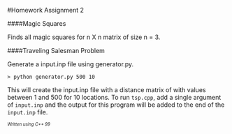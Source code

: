 #Homework Assignment 2

####Magic Squares

Finds all magic squares for n X n matrix of size n = 3.

####Traveling Salesman Problem

Generate a input.inp file using generator.py. 

`> python generator.py 500 10`

This will create the input.inp file with a distance matrix of with values between 1 and 500 for 10 locations. To run `tsp.cpp`, add a single argument of `input.inp` and the output for this program will be added to the end of the `input.inp` file.




<sub><sup>*Written using C++ 99*</sup></sub>
